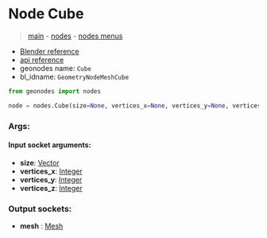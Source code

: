 # Node Cube

> [main](../structure.md) - [nodes](nodes.md) - [nodes menus](nodes_menus.md)

- [Blender reference](https://docs.blender.org/manual/en/latest/modeling/geometry_nodes/mesh_primitives/cube.html)
- [api reference](https://docs.blender.org/api/current/bpy.types.GeometryNodeMeshCube.html)
- geonodes name: `Cube`
- bl_idname: `GeometryNodeMeshCube`

```python
from geonodes import nodes

node = nodes.Cube(size=None, vertices_x=None, vertices_y=None, vertices_z=None)
```

### Args:

#### Input socket arguments:

- **size**: [Vector](Vector.md)
- **vertices_x**: [Integer](Integer.md)
- **vertices_y**: [Integer](Integer.md)
- **vertices_z**: [Integer](Integer.md)

### Output sockets:

- **mesh** : [Mesh](Mesh.md)

